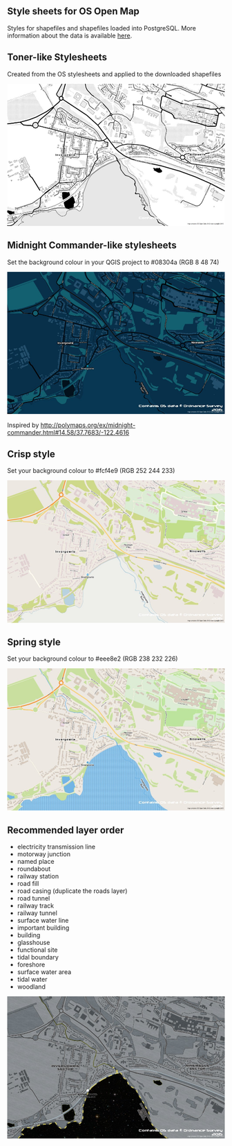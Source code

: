 ## Style sheets for OS Open Map

Styles for shapefiles and shapefiles loaded into PostgreSQL.  More information about the data is available [here](http://www.ordnancesurvey.co.uk/business-and-government/products/os-open-map-local.html).

## Toner-like Stylesheets

Created from the OS stylesheets and applied to the downloaded shapefiles

![Toner](images/toner-openmap.jpg "Toner")

## Midnight Commander-like stylesheets

Set the background colour in your QGIS project to #08304a (RGB 8 48 74)

![Midnight Commander](images/midnightcommander-openmap.jpg "midnight Commander")

Inspired by http://polymaps.org/ex/midnight-commander.html#14.58/37.7683/-122.4616

## Crisp style

Set your background colour to #fcf4e9 (RGB 252 244 233)

![Crisp](images/crisp-openmap.jpg "Crisp")

## Spring style

Set your background colour to #eee8e2 (RGB 238 232 226)

![Spring](images/spring-openmap.jpg "Spring")

## Recommended layer order
* electricity transmission line
* motorway junction
* named place
* roundabout
* railway station
* road fill
* road casing (duplicate the roads layer)
* road tunnel
* railway track
* railway tunnel
* surface water line
* important building
* building
* glasshouse
* functional site
* tidal boundary
* foreshore
* surface water area
* tidal water
* woodland

![Space](images/space-openmap.jpg "Space")
